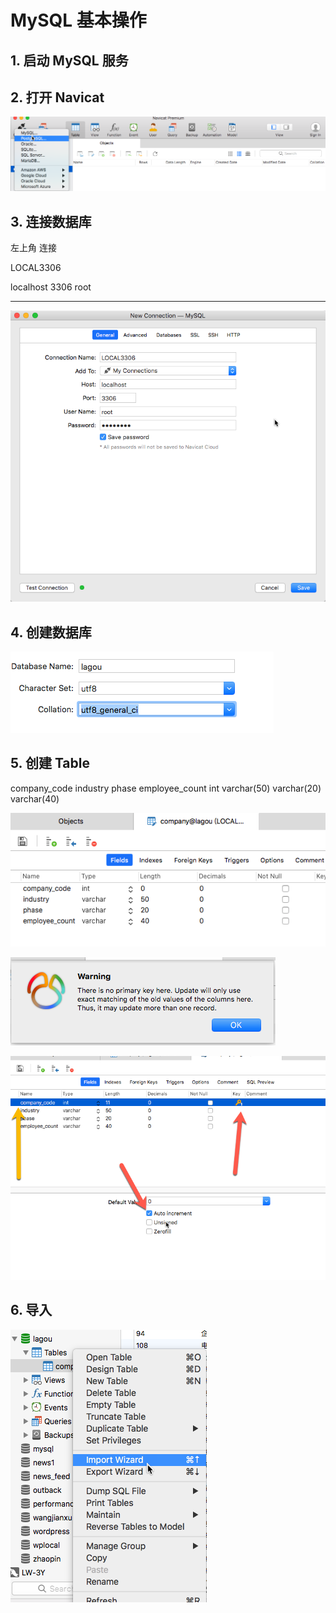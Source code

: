 # MySQL 基本操作


## 1. 启动 MySQL 服务



## 2. 打开 Navicat

![db-connection](./images/db-connection.png)

## 3. 连接数据库

左上角 连接

LOCAL3306

localhost
3306
root
*****

![add connection](./images/add-connection.png)

## 4. 创建数据库

![create-database](./images/create-database.png)

## 5. 创建 Table


company_code    industry    phase   employee_count
int varchar(50) varchar(20) varchar(40)

![add-table](./images/add-table.png)

![primary-warning](./images/primary-warning.png)

![primary-key](./images/primary-key.png)


## 6. 导入

![import](./images/import-wizard.png)